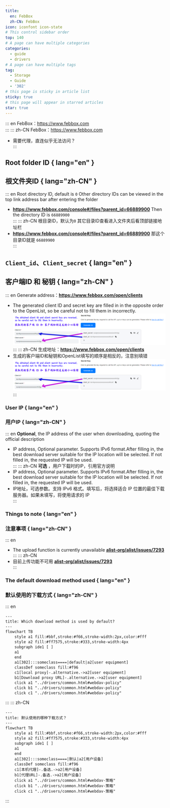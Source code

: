 ```yaml
---
title:
  en: FebBox
  zh-CN: FebBox
icon: iconfont icon-state
# This control sidebar order
top: 140
# A page can have multiple categories
categories:
  - guide
  - drivers
# A page can have multiple tags
tag:
  - Storage
  - Guide
  - '302'
# this page is sticky in article list
sticky: true
# this page will appear in starred articles
star: true
---
```


::: en
FebBox：https://www.febbox.com
<br/>
:::
::: zh-CN
FebBox：https://www.febbox.com

- 需要代理，直连似乎无法访问？
  <br/>
  :::

## **Root folder ID** { lang="en" }

## **根文件夹ID** { lang="zh-CN" }

::: en
Root directory ID, default is `0`
Other directory IDs can be viewed in the top link address bar after entering the folder

- **https://www.febbox.com/console#/files?parent_id=66889900**
  Then the directory ID is `66889900`
  <br/>
  :::
  ::: zh-CN
  根目录ID，默认为`0`
  其它目录ID查看进入文件夹后看顶部链接地址栏
- **https://www.febbox.com/console#/files?parent_id=66889900**
  那这个目录ID就是 `66889900`
  <br/>
  :::

## **`Client_id`**、**`Client_secret`** { lang="en" }

## **客户端ID 和 秘钥** { lang="zh-CN" }

::: en
Generate address：**https://www.febbox.com/open/clients**

- The generated client ID and secret key are filled in in the opposite order to the OpenList, so be careful not to fill them in incorrectly.
  ![](/img/drivers/febbox/febox.png)
  <br/>
  :::
  ::: zh-CN
  生成地址：**https://www.febbox.com/open/clients**
- 生成的客户端ID和秘钥和OpenList填写的顺序是相反的，注意别填错
  ![](/img/drivers/febbox/febox.png)
  <br/>
  :::

### **User IP** { lang="en" }

### **用户IP** { lang="zh-CN" }

::: en
**Optional**, the IP address of the user when downloading, quoting the official description

- IP address, Optional parameter. Supports IPv6 format.After filling in, the best download server suitable for the IP location will be selected. If not filled in, the requested IP will be used.
  <br/>
  :::
  ::: zh-CN
  **可选** ，用户下载时的IP，引用官方说明
- IP address, Optional parameter. Supports IPv6 format.After filling in, the best download server suitable for the IP location will be selected. If not filled in, the requested IP will be used.
- IP地址，可选参数。支持 IPv6 格式。填写后，将选择适合 IP 位置的最佳下载服务器。如果未填写，将使用请求的 IP
  <br/>
  :::

### **Things to note** { lang="en" }

### **注意事项** { lang="zh-CN" }

::: en

- The upload function is currently unavailable [**alist-org/alist/issues/7293**](https://github.com/alist-org/alist/issues/7293#issuecomment-2395776474)
  <br/>
  :::
  ::: zh-CN
- 目前上传功能不可用 [**alist-org/alist/issues/7293**](https://github.com/alist-org/alist/issues/7293#issuecomment-2395776474)
  <br/>
  :::

### **The default download method used** { lang="en" }

### **默认使用的下载方式** { lang="zh-CN" }

::: en

```mermaid
---
title: Which download method is used by default?
---
flowchart TB
    style a1 fill:#bbf,stroke:#f66,stroke-width:2px,color:#fff
    style a2 fill:#ff7575,stroke:#333,stroke-width:4px
    subgraph ide1 [ ]
    a1
    end
    a1[302]:::someclass====|default|a2[user equipment]
    classDef someclass fill:#f96
    c1[local proxy]-.alternative.->a2[user equipment]
    b1[Download proxy URL]-.alternative.->a2[user equipment]
    click a1 "../drivers/common.html#webdav-policy"
    click b1 "../drivers/common.html#webdav-policy"
    click c1 "../drivers/common.html#webdav-policy"
```

:::
::: zh-CN

```mermaid
---
title: 默认使用的哪种下载方式？
---
flowchart TB
    style a1 fill:#bbf,stroke:#f66,stroke-width:2px,color:#fff
    style a2 fill:#ff7575,stroke:#333,stroke-width:4px
    subgraph ide1 [ ]
    a1
    end
    a1[302]:::someclass====|默认|a2[用户设备]
    classDef someclass fill:#f96
    c1[本机代理]-.备选.->a2[用户设备]
    b1[代理URL]-.备选.->a2[用户设备]
    click a1 "../drivers/common.html#webdav-策略"
    click b1 "../drivers/common.html#webdav-策略"
    click c1 "../drivers/common.html#webdav-策略"
```

:::
